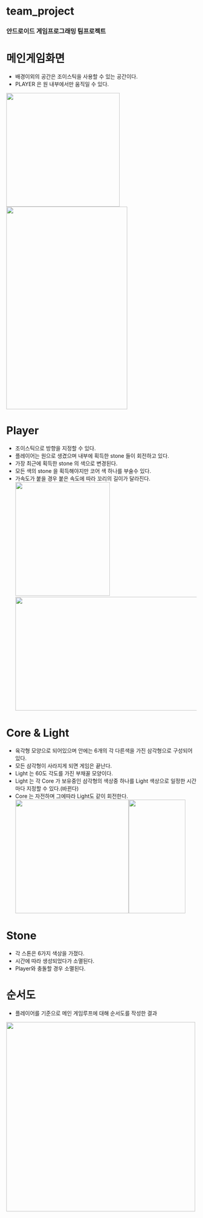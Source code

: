 # team_project  
### 안드로이드 게임프로그래밍 팀프로젝트

# 메인게임화면  
 - 배경이외의 공간은 조이스틱을 사용할 수 있는 공간이다. 
 - PLAYER 은 원 내부에서만 움직일 수 있다.  
 <img src ="https://user-images.githubusercontent.com/40654954/80394266-96177300-88ec-11ea-9734-274b74784532.jpg" height = "300px" width = "300px"/>  
<img src = "https://user-images.githubusercontent.com/40654954/80394287-9c0d5400-88ec-11ea-87c3-a72d02fa42d5.jpg" height="535px" width="320px"/>

# Player
 - 조이스틱으로 방향을 지정할 수 있다.
 - 플레이어는 원으로 생겼으며 내부에 획득한 stone 들이 회전하고 있다. 
 - 가장 최근에 획득한 stone 의 색으로 변경된다.
 - 모든 색의 stone 을 획득해야지만 코어 색 하나를 부술수 있다. 
 - 가속도가 붙을 경우 붙은 속도에 따라 꼬리의 길이가 달라진다.  
 <img src ="https://user-images.githubusercontent.com/40654954/80394310-9f084480-88ec-11ea-8254-a50e0e6a8496.jpg" height = "300px" width = "250px"/><img src ="https://user-images.githubusercontent.com/40654954/80394316-a0d20800-88ec-11ea-8053-45881f22efdb.jpg" height = "300px" width = "600px"/>

# Core & Light
 - 육각형 모양으로 되어있으며 안에는 6개의 각 다른색을 가진 삼각형으로 구성되어 있다.  
 - 모든 삼각형이 사라지게 되면 게임은 끝난다.
 - Light 는 60도 각도를 가진 부채꼴 모양이다.
 - Light 는 각 Core 가 보유중인 삼각형의 색상중 하나를 Light 색상으로 일정한 시간마다 지정할 수 있다.(바뀐다)
 - Core 는 자전하며 그에따라 Light도 같이 회전한다.
<img src ="https://user-images.githubusercontent.com/40654954/80394266-96177300-88ec-11ea-9734-274b74784532.jpg" height = "300px" width = "300px"/><img src ="https://user-images.githubusercontent.com/40654954/80394270-97e13680-88ec-11ea-83a4-784a138d1edc.jpg" height = "300px" width = "150px"/>

# Stone
 - 각 스톤은 6가지 색상을 가졌다. 
 - 시간에 따라 생성되었다가 소멸된다.
 - Player와 충돌할 경우 소멸된다.
 
 # 순서도  
- 플레이어를 기준으로 메인 게임루프에 대해 순서도를 작성한 결과  
<img src = "https://user-images.githubusercontent.com/40654954/80484602-f2cd6900-8992-11ea-8e50-01f5d886aa7d.png" height="500px" width="500px"/>
 
